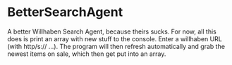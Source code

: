 # BetterSearchAgent
A better Willhaben Search Agent, because theirs sucks.
For now, all this does is print an array with new stuff to the console. Enter a willhaben URL (with http/s:// ...). The program will then refresh automatically and grab the newest items on sale, which then get put into an array.
